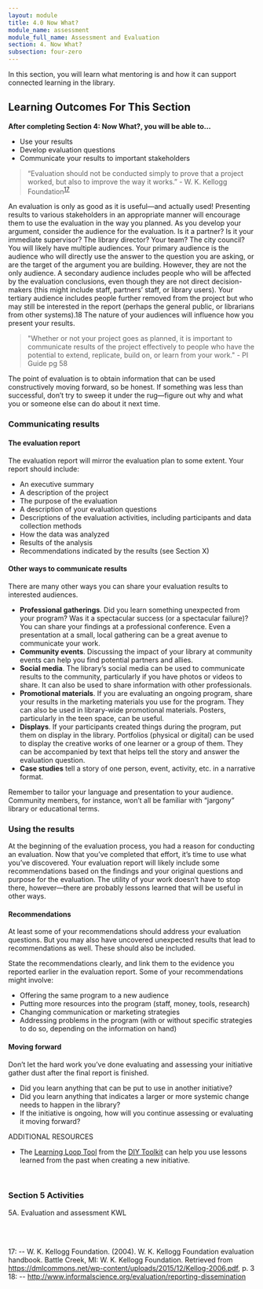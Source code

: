 ```yaml
---
layout: module
title: 4.0 Now What?
module_name: assessment
module_full_name: Assessment and Evaluation
section: 4. Now What?
subsection: four-zero
---
```


In this section, you will learn what mentoring is and how it can support connected learning in the library.

## Learning Outcomes For This Section

**After completing Section 4: Now What?, you will be able to...**
<ul class="fancy">
  <li>Use your results</li>
  <li>Develop evaluation questions</li>
  <li>Communicate your results to important stakeholders</li>
</ul>

>“Evaluation should not be conducted simply to prove that a project worked, but also to improve the way it works.” - W. K. Kellogg Foundation<sup>[17](#fn17)</sup> 

An evaluation is only as good as it is useful—and actually used! Presenting results to various stakeholders in an appropriate manner will encourage them to use the evaluation in the way you planned. As you develop your argument, consider the audience for the evaluation. Is it a partner? Is it your immediate supervisor? The library director? Your team? The city council? You will likely have multiple audiences. Your primary audience is the audience who will directly use the answer to the question you are asking, or are the target of the argument you are building. However, they are not the only audience. A secondary audience includes people who will be affected by the evaluation conclusions, even though they are not direct decision-makers (this might include staff, partners’ staff, or library users). Your tertiary audience includes people further removed from the project but who may still be interested in the report (perhaps the general public, or librarians from other systems).18 The nature of your audiences will influence how you present your results. 

>"Whether or not your project goes as planned, it is important to communicate results of the project effectively to people who have the potential to extend, replicate, build on, or learn from your work."  - PI Guide pg 58

The point of evaluation is to obtain information that can be used constructively moving forward, so be honest. If something was less than successful, don’t try to sweep it under the rug—figure out why and what you or someone else can do about it next time. 

### Communicating results 

#### The evaluation report 

The evaluation report will mirror the evaluation plan to some extent. Your report should include:  

- An executive summary 
- A description of the project 
- The purpose of the evaluation 
- A description of your evaluation questions 
- Descriptions of the evaluation activities, including participants and data collection methods 
- How the data was analyzed 
- Results of the analysis 
- Recommendations indicated by the results (see Section X) 

#### Other ways to communicate results 

There are many other ways you can share your evaluation results to interested audiences.  

- **Professional gatherings**. Did you learn something unexpected from your program? Was it a spectacular success (or a spectacular failure)? You can share your findings at a professional conference. Even a presentation at a small, local gathering can be a great avenue to communicate your work.   
- **Community events**. Discussing the impact of your library at community events can help you find potential partners and allies. 
- **Social media**. The library’s social media can be used to communicate results to the community, particularly if you have photos or videos to share. It can also be used to share information with other professionals.  
- **Promotional materials**. If you are evaluating an ongoing program, share your results in the marketing materials you use for the program. They can also be used in library-wide promotional materials. Posters, particularly in the teen space, can be useful. 
- **Displays**. If your participants created things during the program, put them on display in the library. Portfolios (physical or digital) can be used to display the creative works of one learner or a group of them. They can be accompanied by text that helps tell the story and answer the evaluation question.  
- **Case studies** tell a story of one person, event, activity, etc. in a narrative format.  

Remember to tailor your language and presentation to your audience. Community members, for instance, won’t all be familiar with “jargony” library or educational terms.


### Using the results 

At the beginning of the evaluation process, you had a reason for conducting an evaluation. Now that you’ve completed that effort, it’s time to use what you’ve discovered. Your evaluation report will likely include some recommendations based on the findings and your original questions and purpose for the evaluation. The utility of your work doesn’t have to stop there, however—there are probably lessons learned that will be useful in other ways.  

#### Recommendations 

At least some of your recommendations should address your evaluation questions. But you may also have uncovered unexpected results that lead to recommendations as well. These should also be included.  

State the recommendations clearly, and link them to the evidence you reported earlier in the evaluation report. Some of your recommendations might involve: 

- Offering the same program to a new audience 
- Putting more resources into the program (staff, money, tools, research) 
- Changing communication or marketing strategies 
- Addressing problems in the program (with or without specific strategies to do so, depending on the information on hand) 

#### Moving forward 

Don’t let the hard work you’ve done evaluating and assessing your initiative gather dust after the final report is finished.  
- Did you learn anything that can be put to use in another initiative?  
- Did you learn anything that indicates a larger or more systemic change needs to happen in the library?  
- If the initiative is ongoing, how will you continue assessing or evaluating it moving forward? 

 <div class="explanatory">  

  <p><span class="box-title">ADDITIONAL RESOURCES</span></p> 

<ul><li>The <a href="http://diytoolkit.org/tools/learning-loop/">Learning Loop Tool</a> from the <a href="http://diytoolkit.org/tools/learning-loop/">DIY Toolkit</a> can help you use lessons learned from the past when creating a new initiative.</li></ul> 

  </div>

<br> 

### Section 5 Activities 

5A. Evaluation and assessment KWL


<br> 
<br> 

<a name="fn17">17</a>:  -- W. K. Kellogg Foundation. (2004). W. K. Kellogg Foundation evaluation handbook. Battle Creek, MI: W. K. Kellogg Foundation. Retrieved from https://dmlcommons.net/wp-content/uploads/2015/12/Kellog-2006.pdf, p. 3
<br> 
<a name="fn18">18</a>:  -- http://www.informalscience.org/evaluation/reporting-dissemination 
<br> 
